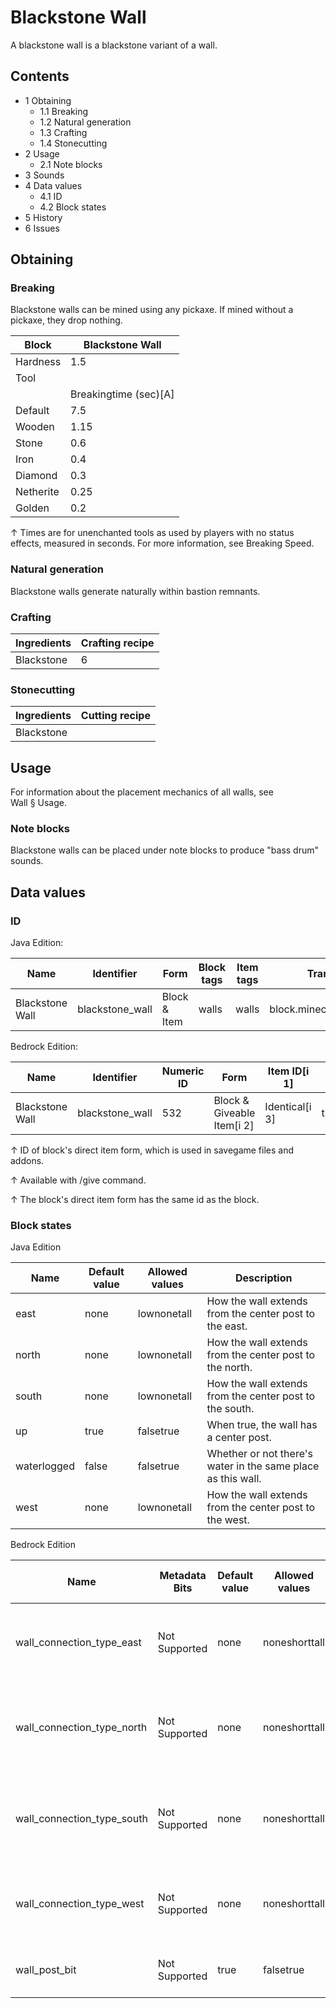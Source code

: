# Blackstone Wall
A blackstone wall is a blackstone variant of a wall.

## Contents
- 1 Obtaining
	- 1.1 Breaking
	- 1.2 Natural generation
	- 1.3 Crafting
	- 1.4 Stonecutting
- 2 Usage
	- 2.1 Note blocks
- 3 Sounds
- 4 Data values
	- 4.1 ID
	- 4.2 Block states
- 5 History
- 6 Issues

## Obtaining
### Breaking
Blackstone walls can be mined using any pickaxe. If mined without a pickaxe, they drop nothing.

| Block     | Blackstone Wall       |
|-----------|-----------------------|
| Hardness  | 1.5                   |
| Tool      |                       |
|           | Breakingtime (sec)[A] |
| Default   | 7.5                   |
| Wooden    | 1.15                  |
| Stone     | 0.6                   |
| Iron      | 0.4                   |
| Diamond   | 0.3                   |
| Netherite | 0.25                  |
| Golden    | 0.2                   |


↑ Times are for unenchanted tools as used by players with no status effects, measured in seconds. For more information, see Breaking Speed.


### Natural generation
Blackstone walls generate naturally within bastion remnants.

### Crafting
| Ingredients | Crafting recipe |
|-------------|-----------------|
| Blackstone  | 6               |

### Stonecutting
| Ingredients | Cutting recipe |
|-------------|----------------|
| Blackstone  |                |

## Usage
For information about the placement mechanics of all walls, see Wall § Usage.

### Note blocks
Blackstone walls can be placed under note blocks to produce "bass drum" sounds.

## Data values
### ID
Java Edition:

| Name            | Identifier      | Form         | Block tags | Item tags | Translation key                 |
|-----------------|-----------------|--------------|------------|-----------|---------------------------------|
| Blackstone Wall | blackstone_wall | Block & Item | walls      | walls     | block.minecraft.blackstone_wall |

Bedrock Edition:

| Name            | Identifier      | Numeric ID | Form                       | Item ID[i 1]   | Translation key           |
|-----------------|-----------------|------------|----------------------------|----------------|---------------------------|
| Blackstone Wall | blackstone_wall | 532        | Block & Giveable Item[i 2] | Identical[i 3] | tile.blackstone_wall.name |


↑ ID of block's direct item form, which is used in savegame files and addons.

↑ Available with /give command.

↑ The block's direct item form has the same id as the block.


### Block states
Java Edition

| Name        | Default value | Allowed values | Description                                                  |
|-------------|---------------|----------------|--------------------------------------------------------------|
| east        | none          | lownonetall    | How the wall extends from the center post to the east.       |
| north       | none          | lownonetall    | How the wall extends from the center post to the north.      |
| south       | none          | lownonetall    | How the wall extends from the center post to the south.      |
| up          | true          | falsetrue      | When true, the wall has a center post.                       |
| waterlogged | false         | falsetrue      | Whether or not there's water in the same place as this wall. |
| west        | none          | lownonetall    | How the wall extends from the center post to the west.       |

Bedrock Edition

| Name                       | Metadata Bits | Default value | Allowed values | Values forMetadata Bits | Description                                             |
|----------------------------|---------------|---------------|----------------|-------------------------|---------------------------------------------------------|
| wall_connection_type_east  | Not Supported | none          | noneshorttall  | Unsupported             | How the wall extends from the center post to the east.  |
| wall_connection_type_north | Not Supported | none          | noneshorttall  | Unsupported             | How the wall extends from the center post to the north. |
| wall_connection_type_south | Not Supported | none          | noneshorttall  | Unsupported             | How the wall extends from the center post to the south. |
| wall_connection_type_west  | Not Supported | none          | noneshorttall  | Unsupported             | How the wall extends from the center post to the west.  |
| wall_post_bit              | Not Supported | true          | falsetrue      | Unsupported             | Whether or not the wall has a center post.              |




